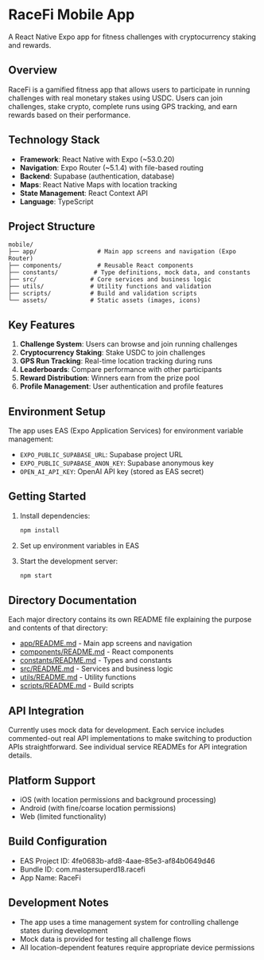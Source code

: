 # RaceFi Mobile App

A React Native Expo app for fitness challenges with cryptocurrency staking and rewards.

## Overview

RaceFi is a gamified fitness app that allows users to participate in running challenges with real monetary stakes using USDC. Users can join challenges, stake crypto, complete runs using GPS tracking, and earn rewards based on their performance.

## Technology Stack

- **Framework**: React Native with Expo (~53.0.20)
- **Navigation**: Expo Router (~5.1.4) with file-based routing
- **Backend**: Supabase (authentication, database)
- **Maps**: React Native Maps with location tracking
- **State Management**: React Context API
- **Language**: TypeScript

## Project Structure

```
mobile/
├── app/                 # Main app screens and navigation (Expo Router)
├── components/          # Reusable React components
├── constants/          # Type definitions, mock data, and constants
├── src/               # Core services and business logic
├── utils/             # Utility functions and validation
├── scripts/           # Build and validation scripts
└── assets/            # Static assets (images, icons)
```

## Key Features

1. **Challenge System**: Users can browse and join running challenges
2. **Cryptocurrency Staking**: Stake USDC to join challenges
3. **GPS Run Tracking**: Real-time location tracking during runs
4. **Leaderboards**: Compare performance with other participants
5. **Reward Distribution**: Winners earn from the prize pool
6. **Profile Management**: User authentication and profile features

## Environment Setup

The app uses EAS (Expo Application Services) for environment variable management:

- `EXPO_PUBLIC_SUPABASE_URL`: Supabase project URL
- `EXPO_PUBLIC_SUPABASE_ANON_KEY`: Supabase anonymous key
- `OPEN_AI_API_KEY`: OpenAI API key (stored as EAS secret)

## Getting Started

1. Install dependencies:
   ```bash
   npm install
   ```

2. Set up environment variables in EAS

3. Start the development server:
   ```bash
   npm start
   ```

## Directory Documentation

Each major directory contains its own README file explaining the purpose and contents of that directory:

- [app/README.md](app/README.md) - Main app screens and navigation
- [components/README.md](components/README.md) - React components
- [constants/README.md](constants/README.md) - Types and constants
- [src/README.md](src/README.md) - Services and business logic
- [utils/README.md](utils/README.md) - Utility functions
- [scripts/README.md](scripts/README.md) - Build scripts

## API Integration

Currently uses mock data for development. Each service includes commented-out real API implementations to make switching to production APIs straightforward. See individual service READMEs for API integration details.

## Platform Support

- iOS (with location permissions and background processing)
- Android (with fine/coarse location permissions)
- Web (limited functionality)

## Build Configuration

- EAS Project ID: 4fe0683b-afd8-4aae-85e3-af84b0649d46
- Bundle ID: com.mastersuperd18.racefi
- App Name: RaceFi

## Development Notes

- The app uses a time management system for controlling challenge states during development
- Mock data is provided for testing all challenge flows
- All location-dependent features require appropriate device permissions
